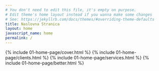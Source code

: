 ```yaml
---
# You don't need to edit this file, it's empty on purpose.
# Edit theme's home layout instead if you wanna make some changes
# See: https://jekyllrb.com/docs/themes/#overriding-theme-defaults
title: Naslovna Stranica
layout: home
javascript_name: home
permalink: /
---
```

{% include 01-home-page/cover.html %}
{% include 01-home-page/clients.html %}
{% include 01-home-page/services.html %}
{% include 01-home-page/better.html %}
